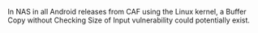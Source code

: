 In NAS in all Android releases from CAF using the Linux kernel, a Buffer Copy without Checking Size of Input vulnerability could potentially exist.